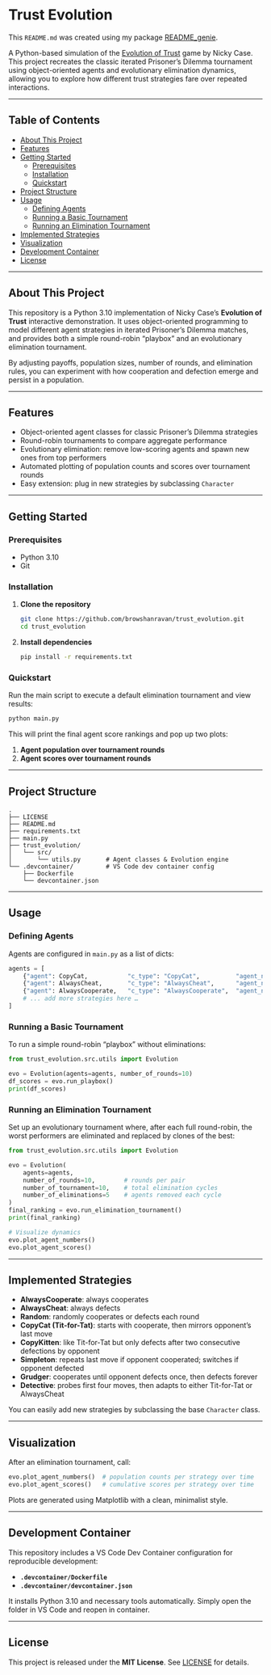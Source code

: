 # Trust Evolution

This `README.md` was created using my package [README_genie](https://github.com/browshanravan/README_genie).

A Python-based simulation of the [Evolution of Trust](https://ncase.me/trust/) game by Nicky Case. This project recreates the classic iterated Prisoner’s Dilemma tournament using object-oriented agents and evolutionary elimination dynamics, allowing you to explore how different trust strategies fare over repeated interactions.

---

## Table of Contents

- [About This Project](#about-this-project)  
- [Features](#features)  
- [Getting Started](#getting-started)  
  - [Prerequisites](#prerequisites)  
  - [Installation](#installation)  
  - [Quickstart](#quickstart)  
- [Project Structure](#project-structure)  
- [Usage](#usage)  
  - [Defining Agents](#defining-agents)  
  - [Running a Basic Tournament](#running-a-basic-tournament)  
  - [Running an Elimination Tournament](#running-an-elimination-tournament)  
- [Implemented Strategies](#implemented-strategies)  
- [Visualization](#visualization)  
- [Development Container](#development-container)  
- [License](#license)  

---

## About This Project

This repository is a Python 3.10 implementation of Nicky Case’s **Evolution of Trust** interactive demonstration. It uses object-oriented programming to model different agent strategies in iterated Prisoner’s Dilemma matches, and provides both a simple round-robin “playbox” and an evolutionary elimination tournament.  

By adjusting payoffs, population sizes, number of rounds, and elimination rules, you can experiment with how cooperation and defection emerge and persist in a population.

---

## Features

- Object-oriented agent classes for classic Prisoner’s Dilemma strategies  
- Round-robin tournaments to compare aggregate performance  
- Evolutionary elimination: remove low-scoring agents and spawn new ones from top performers  
- Automated plotting of population counts and scores over tournament rounds  
- Easy extension: plug in new strategies by subclassing `Character`  

---

## Getting Started

### Prerequisites

- Python 3.10  
- Git  

### Installation

1. **Clone the repository**  
   ```bash
   git clone https://github.com/browshanravan/trust_evolution.git
   cd trust_evolution
   ```

2. **Install dependencies**  
   ```bash
   pip install -r requirements.txt
   ```

### Quickstart

Run the main script to execute a default elimination tournament and view results:

```bash
python main.py
```

This will print the final agent score rankings and pop up two plots:  
1. **Agent population over tournament rounds**  
2. **Agent scores over tournament rounds**

---

## Project Structure

```
.
├── LICENSE
├── README.md
├── requirements.txt
├── main.py
├── trust_evolution/
│   └── src/
│       └── utils.py       # Agent classes & Evolution engine
└── .devcontainer/         # VS Code dev container config
    ├── Dockerfile
    └── devcontainer.json
```

---

## Usage

### Defining Agents

Agents are configured in `main.py` as a list of dicts:

```python
agents = [
    {"agent": CopyCat,           "c_type": "CopyCat",          "agent_numbers": 5,  "payoff": 3, "cost": 1},
    {"agent": AlwaysCheat,       "c_type": "AlwaysCheat",      "agent_numbers": 5,  "payoff": 3, "cost": 1},
    {"agent": AlwaysCooperate,   "c_type": "AlwaysCooperate",  "agent_numbers": 15, "payoff": 3, "cost": 1},
    # ... add more strategies here …
]
```

### Running a Basic Tournament

To run a simple round-robin “playbox” without eliminations:

```python
from trust_evolution.src.utils import Evolution

evo = Evolution(agents=agents, number_of_rounds=10)
df_scores = evo.run_playbox()
print(df_scores)
```

### Running an Elimination Tournament

Set up an evolutionary tournament where, after each full round-robin, the worst performers are eliminated and replaced by clones of the best:

```python
from trust_evolution.src.utils import Evolution

evo = Evolution(
    agents=agents,
    number_of_rounds=10,        # rounds per pair
    number_of_tournament=10,    # total elimination cycles
    number_of_eliminations=5    # agents removed each cycle
)
final_ranking = evo.run_elimination_tournament()
print(final_ranking)

# Visualize dynamics
evo.plot_agent_numbers()
evo.plot_agent_scores()
```

---

## Implemented Strategies

- **AlwaysCooperate**: always cooperates  
- **AlwaysCheat**: always defects  
- **Random**: randomly cooperates or defects each round  
- **CopyCat (Tit-for-Tat)**: starts with cooperate, then mirrors opponent’s last move  
- **CopyKitten**: like Tit-for-Tat but only defects after two consecutive defections by opponent  
- **Simpleton**: repeats last move if opponent cooperated; switches if opponent defected  
- **Grudger**: cooperates until opponent defects once, then defects forever  
- **Detective**: probes first four moves, then adapts to either Tit-for-Tat or AlwaysCheat  

You can easily add new strategies by subclassing the base `Character` class.

---

## Visualization

After an elimination tournament, call:

```python
evo.plot_agent_numbers()  # population counts per strategy over time
evo.plot_agent_scores()   # cumulative scores per strategy over time
```

Plots are generated using Matplotlib with a clean, minimalist style.

---

## Development Container

This repository includes a VS Code Dev Container configuration for reproducible development:

- **`.devcontainer/Dockerfile`**  
- **`.devcontainer/devcontainer.json`**  

It installs Python 3.10 and necessary tools automatically. Simply open the folder in VS Code and reopen in container.

---

## License

This project is released under the **MIT License**. See [LICENSE](LICENSE) for details.